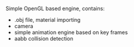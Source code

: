 Simple OpenGL based engine, contains:
- .obj file, material importing
- camera
- simple animation engine based on key frames
- aabb collision detection
